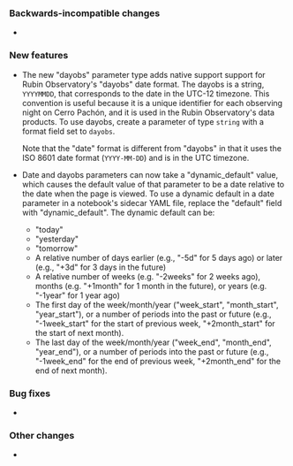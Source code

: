 <!-- Delete the sections that don't apply -->

### Backwards-incompatible changes

-

### New features

- The new "dayobs" parameter type adds native support support for Rubin Observatory's "dayobs" date format. The dayobs is a string, `YYYYMMDD`, that corresponds to the date in the UTC-12 timezone. This convention is useful because it is a unique identifier for each observing night on Cerro Pachón, and it is used in the Rubin Observatory's data products. To use dayobs, create a parameter of type `string` with a format field set to `dayobs`.

  Note that the "date" format is different from "dayobs" in that it uses the ISO 8601 date format (`YYYY-MM-DD`) and is in the UTC timezone.

- Date and dayobs parameters can now take a "dynamic_default" value, which causes the default value of that parameter to be a date relative to the date when the page is viewed. To use a dynamic default in a date parameter in a notebook's sidecar YAML file, replace the "default" field with "dynamic_default". The dynamic default can be:

  - "today"
  - "yesterday"
  - "tomorrow"
  - A relative number of days earlier (e.g., "-5d" for 5 days ago) or later (e.g., "+3d" for 3 days in the future)
  - A relative number of weeks (e.g. "-2weeks" for 2 weeks ago), months (e.g. "+1month" for 1 month in the future), or years (e.g. "-1year" for 1 year ago)
  - The first day of the week/month/year ("week_start", "month_start", "year_start"), or a number of periods into the past or future (e.g., "-1week_start" for the start of previous week, "+2month_start" for the start of next month).
  - The last day of the week/month/year ("week_end", "month_end", "year_end"), or a number of periods into the past or future (e.g., "-1week_end" for the end of previous week, "+2month_end" for the end of next month).

### Bug fixes

-

### Other changes

-
